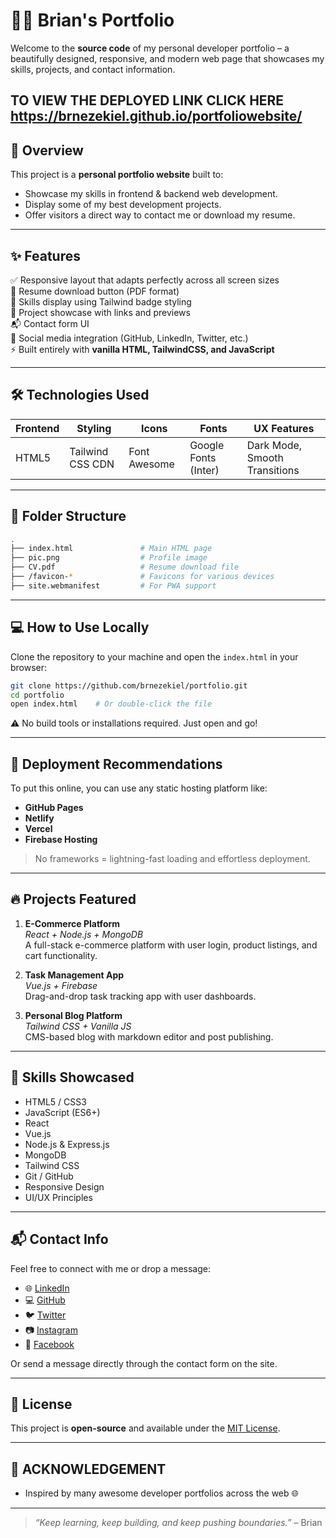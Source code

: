
# 🧑‍💻 Brian's Portfolio

Welcome to the **source code** of my personal developer portfolio – a beautifully designed, responsive, and modern web page that showcases my skills, projects, and contact information.

TO VIEW THE DEPLOYED LINK CLICK HERE https://brnezekiel.github.io/portfoliowebsite/
---

## 📌 Overview

This project is a **personal portfolio website** built to:

- Showcase my skills in frontend & backend web development.
- Display some of my best development projects.
- Offer visitors a direct way to contact me or download my resume.


---

## ✨ Features

✅ Responsive layout that adapts perfectly across all screen sizes   
📁 Resume download button (PDF format)  
🧠 Skills display using Tailwind badge styling  
💼 Project showcase with links and previews  
📬 Contact form UI  
🔗 Social media integration (GitHub, LinkedIn, Twitter, etc.)  
⚡ Built entirely with **vanilla HTML, TailwindCSS, and JavaScript**

---

## 🛠 Technologies Used

| Frontend | Styling | Icons | Fonts | UX Features |
|----------|---------|-------|-------|-------------|
| HTML5    | Tailwind CSS CDN | Font Awesome | Google Fonts (Inter) | Dark Mode, Smooth Transitions |

---

## 📂 Folder Structure

```bash
.
├── index.html               # Main HTML page
├── pic.png                  # Profile image
├── CV.pdf                   # Resume download file
├── /favicon-*               # Favicons for various devices
├── site.webmanifest         # For PWA support
```

---

## 💻 How to Use Locally

Clone the repository to your machine and open the `index.html` in your browser:

```bash
git clone https://github.com/brnezekiel/portfolio.git
cd portfolio
open index.html    # Or double-click the file
```

⚠️ No build tools or installations required. Just open and go!

---

## 🚀 Deployment Recommendations

To put this online, you can use any static hosting platform like:

- **GitHub Pages**
- **Netlify**
- **Vercel**
- **Firebase Hosting**

> No frameworks = lightning-fast loading and effortless deployment.

---

## 🔥 Projects Featured

1. **E-Commerce Platform**  
   _React + Node.js + MongoDB_  
   A full-stack e-commerce platform with user login, product listings, and cart functionality.

2. **Task Management App**  
   _Vue.js + Firebase_  
   Drag-and-drop task tracking app with user dashboards.

3. **Personal Blog Platform**  
   _Tailwind CSS + Vanilla JS_  
   CMS-based blog with markdown editor and post publishing.

---

## 🧠 Skills Showcased

- HTML5 / CSS3
- JavaScript (ES6+)
- React
- Vue.js
- Node.js & Express.js
- MongoDB
- Tailwind CSS
- Git / GitHub
- Responsive Design
- UI/UX Principles

---

## 📬 Contact Info

Feel free to connect with me or drop a message:

- 🌐 [LinkedIn](https://linkedin.com/in/brnezekiel)
- 💻 [GitHub](https://github.com/brnezekiel)
- 🐦 [Twitter](https://twitter.com/brnezekiel)
- 📷 [Instagram](https://instagram.com/brnezekiel)
- 📘 [Facebook](https://facebook.com/brnezekiel)

Or send a message directly through the contact form on the site.

---

## 📄 License

This project is **open-source** and available under the [MIT License](LICENSE).

---

## 🙏 ACKNOWLEDGEMENT 
- Inspired by many awesome developer portfolios across the web 🌐

---

> _“Keep learning, keep building, and keep pushing boundaries.”_ – Brian
